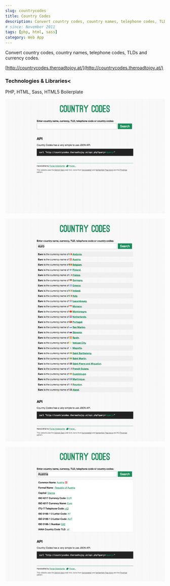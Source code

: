 ```yaml
---
slug: countrycodes
title: Country Codes
description: Convert country codes, country names, telephone codes, TLDs and currency codes.
# since: November 2011
tags: [php, html, sass]
category: Web App
---
```


Convert country codes, country names, telephone codes, TLDs and currency codes.

[http://countrycodes.theroadtojoy.at/](http://countrycodes.theroadtojoy.at/)

### Technologies &amp; Libraries<

PHP, HTML, Sass, HTML5 Boilerplate

![Screenshot of the homepage](./countrycodes-1.png)

![Screenshot of the detail view for a currency](./countrycodes-2.png)

![Screenshot of the detail view for a country](./countrycodes-3.png)
